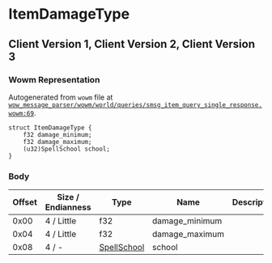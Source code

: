# ItemDamageType

## Client Version 1, Client Version 2, Client Version 3

### Wowm Representation

Autogenerated from `wowm` file at [`wow_message_parser/wowm/world/queries/smsg_item_query_single_response.wowm:69`](https://github.com/gtker/wow_messages/tree/main/wow_message_parser/wowm/world/queries/smsg_item_query_single_response.wowm#L69).
```rust,ignore
struct ItemDamageType {
    f32 damage_minimum;
    f32 damage_maximum;
    (u32)SpellSchool school;
}
```
### Body

| Offset | Size / Endianness | Type | Name | Description | Comment |
| ------ | ----------------- | ---- | ---- | ----------- | ------- |
| 0x00 | 4 / Little | f32 | damage_minimum |  |  |
| 0x04 | 4 / Little | f32 | damage_maximum |  |  |
| 0x08 | 4 / - | [SpellSchool](spellschool.md) | school |  |  |

